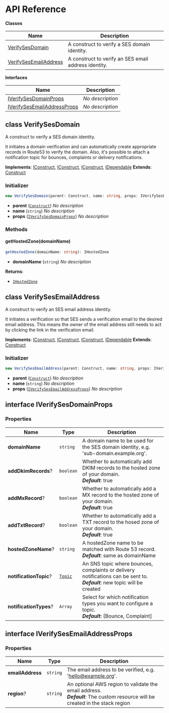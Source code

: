 # API Reference

**Classes**

Name|Description
----|-----------
[VerifySesDomain](#seeebiii-ses-verify-identities-verifysesdomain)|A construct to verify a SES domain identity.
[VerifySesEmailAddress](#seeebiii-ses-verify-identities-verifysesemailaddress)|A construct to verify an SES email address identity.


**Interfaces**

Name|Description
----|-----------
[IVerifySesDomainProps](#seeebiii-ses-verify-identities-iverifysesdomainprops)|*No description*
[IVerifySesEmailAddressProps](#seeebiii-ses-verify-identities-iverifysesemailaddressprops)|*No description*



## class VerifySesDomain  <a id="seeebiii-ses-verify-identities-verifysesdomain"></a>

A construct to verify a SES domain identity.

It initiates a domain verification and can automatically create appropriate records in Route53 to verify the domain. Also, it's possible to attach a notification topic for bounces, complaints or delivery notifications.

__Implements__: [IConstruct](#constructs-iconstruct), [IConstruct](#aws-cdk-core-iconstruct), [IConstruct](#constructs-iconstruct), [IDependable](#aws-cdk-core-idependable)
__Extends__: [Construct](#aws-cdk-core-construct)

### Initializer




```ts
new VerifySesDomain(parent: Construct, name: string, props: IVerifySesDomainProps)
```

* **parent** (<code>[Construct](#aws-cdk-core-construct)</code>)  *No description*
* **name** (<code>string</code>)  *No description*
* **props** (<code>[IVerifySesDomainProps](#seeebiii-ses-verify-identities-iverifysesdomainprops)</code>)  *No description*


### Methods


#### getHostedZone(domainName) <a id="seeebiii-ses-verify-identities-verifysesdomain-gethostedzone"></a>



```ts
getHostedZone(domainName: string): IHostedZone
```

* **domainName** (<code>string</code>)  *No description*

__Returns__:
* <code>[IHostedZone](#aws-cdk-aws-route53-ihostedzone)</code>



## class VerifySesEmailAddress  <a id="seeebiii-ses-verify-identities-verifysesemailaddress"></a>

A construct to verify an SES email address identity.

It initiates a verification so that SES sends a verification email to the desired email address. This means the owner of the email address still needs to act by clicking the link in the verification email.

__Implements__: [IConstruct](#constructs-iconstruct), [IConstruct](#aws-cdk-core-iconstruct), [IConstruct](#constructs-iconstruct), [IDependable](#aws-cdk-core-idependable)
__Extends__: [Construct](#aws-cdk-core-construct)

### Initializer




```ts
new VerifySesEmailAddress(parent: Construct, name: string, props: IVerifySesEmailAddressProps)
```

* **parent** (<code>[Construct](#aws-cdk-core-construct)</code>)  *No description*
* **name** (<code>string</code>)  *No description*
* **props** (<code>[IVerifySesEmailAddressProps](#seeebiii-ses-verify-identities-iverifysesemailaddressprops)</code>)  *No description*




## interface IVerifySesDomainProps  <a id="seeebiii-ses-verify-identities-iverifysesdomainprops"></a>




### Properties


Name | Type | Description 
-----|------|-------------
**domainName** | <code>string</code> | A domain name to be used for the SES domain identity, e.g. 'sub-domain.example.org'.
**addDkimRecords**? | <code>boolean</code> | Whether to automatically add DKIM records to the hosted zone of your domain.<br/>__*Default*__: true
**addMxRecord**? | <code>boolean</code> | Whether to automatically add a MX record to the hosted zone of your domain.<br/>__*Default*__: true
**addTxtRecord**? | <code>boolean</code> | Whether to automatically add a TXT record to the hosed zone of your domain.<br/>__*Default*__: true
**hostedZoneName**? | <code>string</code> | A hostedZone name to be matched with Route 53 record.<br/>__*Default*__: same as domainName
**notificationTopic**? | <code>[Topic](#aws-cdk-aws-sns-topic)</code> | An SNS topic where bounces, complaints or delivery notifications can be sent to.<br/>__*Default*__: new topic will be created
**notificationTypes**? | <code>Array<string></code> | Select for which notification types you want to configure a topic.<br/>__*Default*__: [Bounce, Complaint]



## interface IVerifySesEmailAddressProps  <a id="seeebiii-ses-verify-identities-iverifysesemailaddressprops"></a>




### Properties


Name | Type | Description 
-----|------|-------------
**emailAddress** | <code>string</code> | The email address to be verified, e.g. 'hello@example.org'.
**region**? | <code>string</code> | An optional AWS region to validate the email address.<br/>__*Default*__: The custom resource will be created in the stack region



